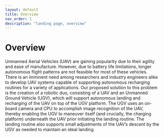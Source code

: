 ```yaml
---
layout: default
title: Overview
nav_order: 1
description: "landing page, overview"
---
```


# Overview

Unmanned Aerial Vehicles (UAV) are gaining popularity due to their agility and ease of manufacture. However, due to battery life limitations, longer autonomous flight patterns are not feasible for most of these vehicles. There is an imminent need among researchers and industry engineers alike to develop UAV systems capable of supporting autonomous recharging routines for a variety of applications. Our proposed solution to this problem is the creation of a robotic duo, consisting of a UAV and an Unmanned Ground Vehicle (UGV), which will support autonomous landing and recharging of the UAV on top of the UGV platform. The UGV uses an on-board camera and CPU to accomplish image recognition of the UAV, thereby enabling the UGV to maneuver itself (and crucially, the charging platform) underneath the UAV prior initiating the landing routine. The landing routine also supports small adjustments of the UAV’s descent by the UGV as needed to maintain an ideal landing.

